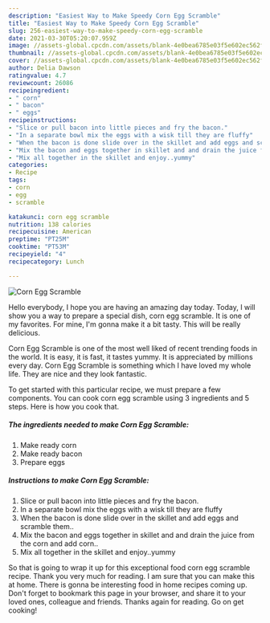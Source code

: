 ```yaml
---
description: "Easiest Way to Make Speedy Corn Egg Scramble"
title: "Easiest Way to Make Speedy Corn Egg Scramble"
slug: 256-easiest-way-to-make-speedy-corn-egg-scramble
date: 2021-03-30T05:20:07.959Z
image: //assets-global.cpcdn.com/assets/blank-4e0bea6785e03f5e602ec562f230caae08da540cada707380b4fe1bbebba43da.png
thumbnail: //assets-global.cpcdn.com/assets/blank-4e0bea6785e03f5e602ec562f230caae08da540cada707380b4fe1bbebba43da.png
cover: //assets-global.cpcdn.com/assets/blank-4e0bea6785e03f5e602ec562f230caae08da540cada707380b4fe1bbebba43da.png
author: Delia Dawson
ratingvalue: 4.7
reviewcount: 26086
recipeingredient:
- " corn"
- " bacon"
- " eggs"
recipeinstructions:
- "Slice or pull bacon into little pieces and fry the bacon."
- "In a separate bowl mix the eggs with a wisk till they are fluffy"
- "When the bacon is done slide over in the skillet and add eggs and scramble them.."
- "Mix the bacon and eggs together in skillet and and drain the juice from the corn and add corn.."
- "Mix all together in the skillet and enjoy..yummy"
categories:
- Recipe
tags:
- corn
- egg
- scramble

katakunci: corn egg scramble 
nutrition: 138 calories
recipecuisine: American
preptime: "PT25M"
cooktime: "PT53M"
recipeyield: "4"
recipecategory: Lunch

---
```



![Corn Egg Scramble](//assets-global.cpcdn.com/assets/blank-4e0bea6785e03f5e602ec562f230caae08da540cada707380b4fe1bbebba43da.png)

Hello everybody, I hope you are having an amazing day today. Today, I will show you a way to prepare a special dish, corn egg scramble. It is one of my favorites. For mine, I'm gonna make it a bit tasty. This will be really delicious.



Corn Egg Scramble is one of the most well liked of recent trending foods in the world. It is easy, it is fast, it tastes yummy. It is appreciated by millions every day. Corn Egg Scramble is something which I have loved my whole life. They are nice and they look fantastic.


To get started with this particular recipe, we must prepare a few components. You can cook corn egg scramble using 3 ingredients and 5 steps. Here is how you cook that.

<!--inarticleads1-->

##### The ingredients needed to make Corn Egg Scramble:

1. Make ready  corn
1. Make ready  bacon
1. Prepare  eggs




<!--inarticleads2-->

##### Instructions to make Corn Egg Scramble:

1. Slice or pull bacon into little pieces and fry the bacon.
1. In a separate bowl mix the eggs with a wisk till they are fluffy
1. When the bacon is done slide over in the skillet and add eggs and scramble them..
1. Mix the bacon and eggs together in skillet and and drain the juice from the corn and add corn..
1. Mix all together in the skillet and enjoy..yummy




So that is going to wrap it up for this exceptional food corn egg scramble recipe. Thank you very much for reading. I am sure that you can make this at home. There is gonna be interesting food in home recipes coming up. Don't forget to bookmark this page in your browser, and share it to your loved ones, colleague and friends. Thanks again for reading. Go on get cooking!
